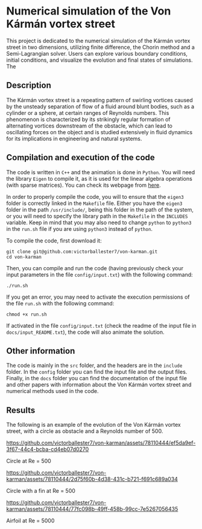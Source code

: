 # Numerical simulation of the Von Kármán vortex street

This project is dedicated to the numerical simulation of the Kármán vortex street in two dimensions, utilizing finite difference, the Chorin method and a Semi-Lagrangian solver. Users can explore various boundary conditions, initial conditions, and visualize the evolution and final states of simulations. The

## Description

The Kármán vortex street is a repeating pattern of swirling vortices caused by the unsteady separation of flow of a fluid around blunt bodies, such as a cylinder or a sphere, at certain ranges of Reynolds numbers. This phenomenon is characterized by its strikingly regular formation of alternating vortices downstream of the obstacle, which can lead to oscillating forces on the object and is studied extensively in fluid dynamics for its implications in engineering and natural systems.

## Compilation and execution of the code

The code is written in `C++` and the animation is done in `Python`. You will need the library `Eigen` to compile it, as it is used for the linear algebra operations (with sparse matrices). You can check its webpage from [here](http://eigen.tuxfamily.org/index.php?title=Main_Page).

In order to properly compile the code, you will to ensure that the `eigen3` folder is correctly linked in the `Makefile` file. Either you have the `eigen3` folder in the path `/usr/include/`, being this folder in the path of the system, or you will need to specify the library path in the `Makefile` in the `INCLUDES` variable. Keep in mind that you may also need to change `python` to `python3` in the `run.sh` file if you are using `python3` instead of `python`.

To compile the code, first download it:

```
git clone git@github.com:victorballester7/von-karman.git
cd von-karman
```

Then, you can compile and run the code (having previously check your input parameters in the file `config/input.txt`) with the following command:

```
./run.sh
```

If you get an error, you may need to activate the execution permissions of the file `run.sh` with the following command:

```
chmod +x run.sh
```

If activated in the file `config/input.txt` (check the readme of the input file in `docs/input_README.txt`), the code will also animate the solution.

## Other information

The code is mainly in the `src` folder, and the headers are in the `include` folder. In the `config` folder you can find the input file and the output files. Finally, in the `docs` folder you can find the documentation of the input file and other papers with information about the Von Kármán vortex street and numerical methods used in the code.

## Results

The following is an example of the evolution of the Von Kármán vortex street, with a circle as obstacle and a Reynolds number of 500.

<!-- add video in data/videos/circle_Re=500.0.mp4 -->

https://github.com/victorballester7/von-karman/assets/78110444/ef5da9ef-3f67-44c4-bcba-cd4eb07d0270

Circle at Re = 500


https://github.com/victorballester7/von-karman/assets/78110444/2d75f60b-4d38-431c-b721-f691c689a034

Circle with a fin at Re = 500


https://github.com/victorballester7/von-karman/assets/78110444/77fc098b-49ff-458b-99cc-7e5267056435

Airfoil at Re = 5000
